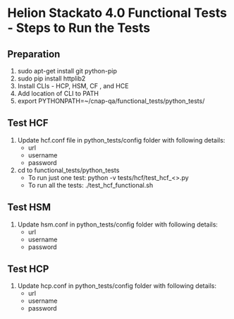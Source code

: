 # Helion Stackato 4.0 Functional Tests - Steps to Run the Tests 

## Preparation
1. sudo apt-get install git python-pip
2. sudo pip install httplib2
3. Install CLIs - HCP, HSM, CF , and HCE
4. Add location of CLI to PATH
5. export PYTHONPATH=~/cnap-qa/functional_tests/python_tests/ 


## Test HCF
1. Update hcf.conf file in python_tests/config folder with following details:
     * url
     * username
     * password
2.  cd to functional_tests/python_tests
    * To run just one test: python -v tests/hcf/test_hcf_<>.py
    * To run all the tests: ./test_hcf_functional.sh

## Test HSM
1. Update hsm.conf in python_tests/config folder with following details:
     * url 
     * username
     * password 
     

## Test HCP
1. Update hcp.conf in python_tests/config folder with following details:
     * url 
     * username
     * password 
      
